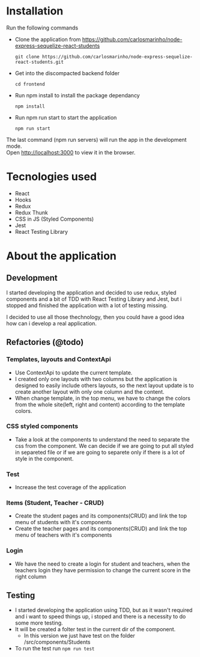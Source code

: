 # Installation

Run the following commands

- Clone the application from https://github.com/carlosmarinho/node-express-sequelize-react-students

  ```
  git clone https://github.com/carlosmarinho/node-express-sequelize-react-students.git
  ```

- Get into the discompacted backend folder

  ```
  cd frontend
  ```

- Run npm install to install the package dependancy

  ```
  npm install
  ```

- Run npm run start to start the application
  ```
  npm run start
  ```

The last command (npm run servers) will run the app in the development mode.\
Open [http://localhost:3000](http://localhost:3000) to view it in the browser.

# Tecnologies used

- React
- Hooks
- Redux
- Redux Thunk
- CSS in JS (Styled Components)
- Jest
- React Testing Library

# About the application

## Development

I started developing the application and decided to use redux, styled components and a bit of TDD with React Testing Library and Jest, but i stopped and finished the application with a lot of testing missing.

I decided to use all those thechnology, then you could have a good idea how can i develop a real application.

## Refactories (@todo)

### Templates, layouts and ContextApi

- Use ContextApi to update the current template.
- I created only one layouts with two columns but the application is designed to easily include others layouts, so the next layout update is to create another layout with only one column and the content.
- When change template, in the top menu, we have to change the colors from the whole site(left, right and content) according to the template colors.

### CSS styled components

- Take a look at the components to understand the need to separate the css from the component. We can decide if we are going to put all styled in separeted file or if we are going to separete only if there is a lot of style in the component.

### Test

- Increase the test coverage of the application

### Items (Student, Teacher - CRUD)

- Create the student pages and its components(CRUD) and link the top menu of students with it's components
- Create the teacher pages and its components(CRUD) and link the top menu of teachers with it's components

### Login

- We have the need to create a login for student and teachers, when the teachers login they have permission to change the current score in the right column

## Testing

- I started developing the application using TDD, but as it wasn't required and i want to speed things up, i stoped and there is a necessity to do some more testing.
- It will be created a folter test in the current dir of the component.
  - In this version we just have test on the folder /src/components/Students
- To run the test run `npm run test`
